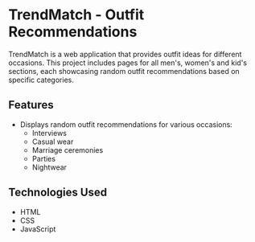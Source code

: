 # TrendMatch - Outfit Recommendations

TrendMatch is a web application that provides outfit ideas for different occasions. This project includes pages for all men's, women's and kid's sections, each showcasing random outfit recommendations based on specific categories.

## Features

- Displays random outfit recommendations for various occasions:
  - Interviews
  - Casual wear
  - Marriage ceremonies
  - Parties
  - Nightwear

## Technologies Used

- HTML
- CSS
- JavaScript
